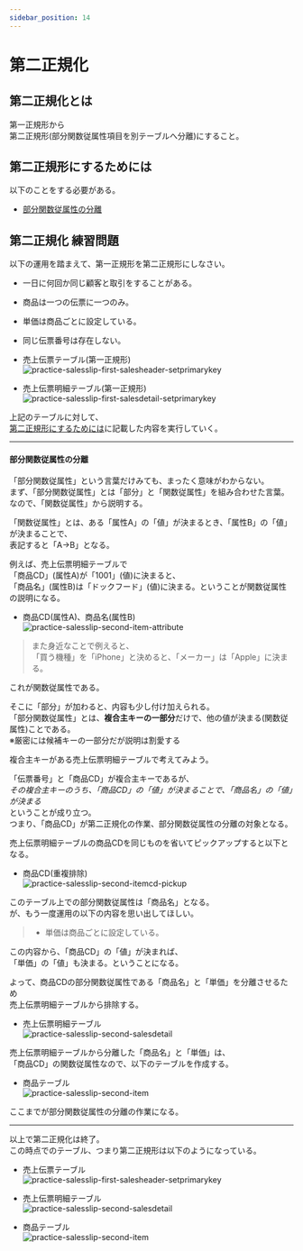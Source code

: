 ```yaml
---
sidebar_position: 14
---
```


# 第二正規化

## 第二正規化とは  

第一正規形から  
第二正規形(部分関数従属性項目を別テーブルへ分離)にすること。  

## 第二正規形にするためには

以下のことをする必要がある。
- [部分関数従属性の分離](#部分関数従属性の分離)

## 第二正規化 練習問題

以下の運用を踏まえて、第一正規形を第二正規形にしなさい。
- 一日に何回か同じ顧客と取引をすることがある。
- 商品は一つの伝票に一つのみ。
- 単価は商品ごとに設定している。
- 同じ伝票番号は存在しない。

- 売上伝票テーブル(第一正規形)  
![practice-salesslip-first-salesheader-setprimarykey](./images/practice-salesslip-first-salesheader-setprimarykey.jpg)

- 売上伝票明細テーブル(第一正規形)  
![practice-salesslip-first-salesdetail-setprimarykey](./images/practice-salesslip-first-salesdetail-setprimarykey.jpg)

上記のテーブルに対して、  
[第二正規形にするためには](#第二正規形にするためには)に記載した内容を実行していく。

---

####  部分関数従属性の分離  

「部分関数従属性」という言葉だけみても、まったく意味がわからない。  
まず、「部分関数従属性」とは「部分」と「関数従属性」を組み合わせた言葉。  
なので、「関数従属性」から説明する。  

「関数従属性」とは、ある「属性A」の「値」が決まるとき、「属性B」の「値」が決まることで、  
表記すると「A→B」となる。  

例えば、売上伝票明細テーブルで  
「商品CD」(属性A)が「1001」(値)に決まると、  
「商品名」(属性B)は「ドックフード」(値)に決まる。ということが関数従属性の説明になる。  
- 商品CD(属性A)、商品名(属性B)  
![practice-salesslip-second-item-attribute](./images/practice-salesslip-second-item-attribute.jpg)

> また身近なことで例えると、  
> 「買う機種」を「iPhone」と決めると、「メーカー」は「Apple」に決まる。

これが関数従属性である。

そこに「部分」が加わると、内容も少し付け加えられる。  
「部分関数従属性」とは、**複合主キーの一部分**だけで、他の値が決まる(関数従属性)ことである。  
※厳密には候補キーの一部分だが説明は割愛する

複合主キーがある売上伝票明細テーブルで考えてみよう。

「伝票番号」と「商品CD」が複合主キーであるが、  
*その複合主キーのうち、「商品CD」の「値」が決まることで、「商品名」の「値」が決まる*  
ということが成り立つ。  
つまり、「商品CD」が第二正規化の作業、部分関数従属性の分離の対象となる。  

売上伝票明細テーブルの商品CDを同じものを省いてピックアップすると以下となる。  
- 商品CD(重複排除)  
![practice-salesslip-second-itemcd-pickup](./images/practice-salesslip-second-itemcd-pickup.jpg)

このテーブル上での部分関数従属性は「商品名」となる。  
が、もう一度運用の以下の内容を思い出してほしい。
> - 単価は商品ごとに設定している。

この内容から、「商品CD」の「値」が決まれば、  
「単価」の「値」も決まる。ということになる。  

よって、商品CDの部分関数従属性である「商品名」と「単価」を分離させるため  
売上伝票明細テーブルから排除する。  
- 売上伝票明細テーブル  
![practice-salesslip-second-salesdetail](./images/practice-salesslip-second-salesdetail.jpg)

売上伝票明細テーブルから分離した「商品名」と「単価」は、  
「商品CD」の関数従属性なので、以下のテーブルを作成する。
- 商品テーブル  
![practice-salesslip-second-item](./images/practice-salesslip-second-item.jpg)  

ここまでが部分関数従属性の分離の作業になる。

---

以上で第二正規化は終了。  
この時点でのテーブル、つまり第二正規形は以下のようになっている。

- 売上伝票テーブル  
![practice-salesslip-first-salesheader-setprimarykey](./images/practice-salesslip-first-salesheader-setprimarykey.jpg)

- 売上伝票明細テーブル  
![practice-salesslip-second-salesdetail](./images/practice-salesslip-second-salesdetail.jpg)

- 商品テーブル  
![practice-salesslip-second-item](./images/practice-salesslip-second-item.jpg)
